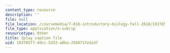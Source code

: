 ```yaml
---
content_type: resource
description: ''
file: null
file_location: /coursemedia/7-016-introductory-biology-fall-2018/193785f74dcc5d33a0ba25b871fe5a3f_SqGmQ6CFYHw.vtt
file_type: application/x-subrip
resourcetype: Other
title: 3play caption file
uid: 193785f7-4dcc-5d33-a0ba-25b871fe5a3f
---
```


